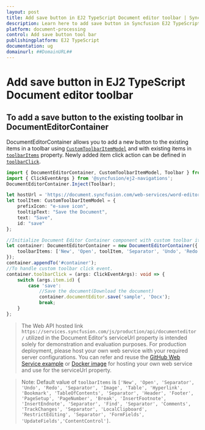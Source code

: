 ```yaml
---
layout: post
title: Add save button in EJ2 TypeScript Document editor toolbar | Syncfusion
description: Learn here to add save button in Syncfusion EJ2 TypeScript Document editor control of Syncfusion Essential JS 2 and more.
platform: document-processing
control: Add save button tool bar 
publishingplatform: EJ2 TypeScript
documentation: ug
domainurl: ##DomainURL##
---
```


# Add save button in EJ2 TypeScript Document editor toolbar

## To add a save button to the existing toolbar in DocumentEditorContainer

DocumentEditorContainer allows you to add a new button to the existing items in a toolbar using [`CustomToolbarItemModel`](https://ej2.syncfusion.com/documentation/api/document-editor/customToolbarItemModel/) and with existing items in [`toolbarItems`](https://ej2.syncfusion.com/documentation/api/document-editor-container#toolbaritems) property. Newly added item click action can be defined in [`toolbarClick`](https://ej2.syncfusion.com/documentation/api/toolbar/clickEventArgs/).

 
```ts
import { DocumentEditorContainer, CustomToolbarItemModel, Toolbar } from '@syncfusion/ej2-documenteditor';
import { ClickEventArgs } from '@syncfusion/ej2-navigations';
DocumentEditorContainer.Inject(Toolbar);

let hostUrl = 'https://document.syncfusion.com/web-services/word-editor/api/documenteditor/';
let toolItem: CustomToolbarItemModel = {
    prefixIcon: "e-save icon",
    tooltipText: "Save the Document",
    text: "Save",
    id: "save"
};

//Initialize Document Editor Container component with custom toolbar item.
let container: DocumentEditorContainer = new DocumentEditorContainer({
    toolbarItems: ['New', 'Open', toolItem, 'Separator', 'Undo', 'Redo', 'Separator', 'Image', 'Table', 'Hyperlink', 'Bookmark', 'TableOfContents', 'Separator', 'Header', 'Footer', 'PageSetup', 'PageNumber', 'Break', 'InsertFootnote', 'InsertEndnote', 'Separator', 'Find', 'Separator', 'Comments', 'TrackChanges', 'Separator', 'LocalClipboard', 'RestrictEditing', 'Separator', 'FormFields', 'UpdateFields','ContentControl'], serviceUrl:hostUrl, height:'590px',
});
container.appendTo('#container');
//To handle custom toolbar click event.
container.toolbarClick = (args: ClickEventArgs): void => {
    switch (args.item.id) {
        case 'save':
            //Save the document(Download the document)
            container.documentEditor.save('sample', 'Docx');
            break;
    }
};

```
> The Web API hosted link `https://services.syncfusion.com/js/production/api/documenteditor/` utilized in the Document Editor's serviceUrl property is intended solely for demonstration and evaluation purposes. For production deployment, please host your own web service with your required server configurations. You can refer and reuse the [GitHub Web Service example](https://github.com/SyncfusionExamples/EJ2-DocumentEditor-WebServices) or [Docker image](https://hub.docker.com/r/syncfusion/word-processor-server) for hosting your own web service and use for the serviceUrl property.

>Note: Default value of `toolbarItems` is `['New', 'Open', 'Separator', 'Undo', 'Redo', 'Separator', 'Image', 'Table', 'Hyperlink', 'Bookmark', 'TableOfContents', 'Separator', 'Header', 'Footer', 'PageSetup', 'PageNumber', 'Break', 'InsertFootnote', 'InsertEndnote', 'Separator', 'Find', 'Separator', 'Comments', 'TrackChanges', 'Separator', 'LocalClipboard', 'RestrictEditing', 'Separator', 'FormFields', 'UpdateFields','ContentControl']`.